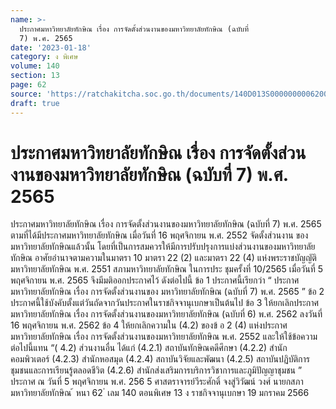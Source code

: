 ```yaml
---
name: >-
  ประกาศมหาวิทยาลัยทักษิณ เรื่อง การจัดตั้งส่วนงานของมหาวิทยาลัยทักษิณ (ฉบับที่
  7) พ.ศ. 2565
date: '2023-01-18'
category: ง พิเศษ
volume: 140
section: 13
page: 62
source: 'https://ratchakitcha.soc.go.th/documents/140D013S0000000006200.pdf'
draft: true
---
```


# ประกาศมหาวิทยาลัยทักษิณ เรื่อง การจัดตั้งส่วนงานของมหาวิทยาลัยทักษิณ (ฉบับที่ 7) พ.ศ. 2565

ประกาศมหาวิทยาลัยทักษิณ เรื่อง การจัดตั้งส่วนงานของมหาวิทยาลัยทักษิณ (ฉบับที่ 7) พ.ศ. 2565 ตามที่ได้มีประกาศมหาวิทยาลัยทักษิณ เมื่อวันที่ 16 พฤศจิกายน พ.ศ. 2552 จัดตั้งส่วนงาน ของมหาวิทยาลัยทักษิณแล้วนั้น โดยที่เป็นการสมควรให้มีการปรับปรุงการแบ่งส่วนงานของมหาวิทยาลัยทักษิณ อาศัยอำนาจตามความในมาตรา 10 มาตรา 22 (2) และมาตรา 22 (4) แห่งพระราชบัญญัติ มหาวิทยาลัยทักษิณ พ.ศ. 2551 สภามหาวิทยาลัยทักษิณ ในการประ ชุมครั้งที่ 10/2565 เมื่อวันที่ 5 พฤศจิกายน พ.ศ. 2565 จึงมีมติออกประกาศไว้ ดังต่อไปนี้ ข้อ 1 ประกาศนี้เรียกว่า “ ประกาศมหาวิทยาลัยทักษิณ เรื่อง การจัดตั้งส่วนงานของ มหาวิทยาลัยทักษิณ (ฉบับที่ 7) พ.ศ. 2565 ” ข้อ 2 ประกาศนี้ใช้บังคับตั้งแต่วันถัดจากวันประกาศในราชกิจจานุเบกษาเป็นต้นไป ข้อ 3 ให้ยกเลิกประกาศมหาวิทยาลัยทักษิณ เรื่อง การจัดตั้งส่วนงานของมหาวิทยาลัยทักษิณ (ฉบับที่ 6) พ.ศ. 2562 ลงวันที่ 16 พฤศจิกายน พ.ศ. 2562 ข้อ 4 ให้ยกเลิกความใน (4.2) ของข้ อ 2 (4) แห่งประกาศมหาวิทยาลัยทักษิณ เรื่อง การจัดตั้งส่วนงานของมหาวิทยาลัยทักษิณ พ.ศ. 2552 และให้ใช้ข้อความต่อไปนี้แทน “( 4.2) ส่วนงานอื่น ได้แก่ (4.2.1) สถาบันทักษิณคดีศึกษา (4.2.2) สำนักคอมพิวเตอร์ (4.2.3) สำนักหอสมุด (4.2.4) สถาบันวิจัยและพัฒนา (4.2.5) สถาบันปฏิบัติการชุมชนและการเรียนรู้ตลอดชีวิต (4.2.6) สำนักส่งเสริมการบริการวิชาการและภูมิปัญญาชุมชน ” ประกาศ ณ วันที่ 5 พฤศจิกายน พ.ศ. 256 5 ศาสตราจารย์วีระศักดิ์ จงสู่วิวัฒน์ วงศ์ นายกสภามหาวิทยาลัยทักษิณ ้ หนา 62 ่ เลม 140 ตอนพิเศษ 13 ง ราชกิจจานุเบกษา 19 มกราคม 2566
